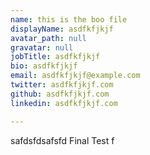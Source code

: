 ```yaml
---
name: this is the boo file
displayName: asdfkfjkjf
avatar_path: null
gravatar: null
jobTitle: asdfkfjkjf
bio: asdfkfjkjf
email: asdfkfjkjf@example.com
twitter: asdfkfjkjf.com
github: asdfkfjkjf.com
linkedin: asdfkfjkjf.com

---
```

<p>safdsfdsafsfd Final Test f</p>

